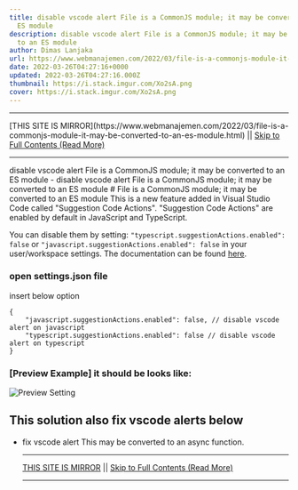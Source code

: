 ```yaml
---
title: disable vscode alert File is a CommonJS module; it may be converted to an
  ES module
description: disable vscode alert File is a CommonJS module; it may be converted
  to an ES module
author: Dimas Lanjaka
url: https://www.webmanajemen.com/2022/03/file-is-a-commonjs-module-it-may-be-converted-to-an-es-module.html
date: 2022-03-26T04:27:16+0000
updated: 2022-03-26T04:27:16.000Z
thumbnail: https://i.stack.imgur.com/Xo2sA.png
cover: https://i.stack.imgur.com/Xo2sA.png
---
```


<hr/> [THIS SITE IS MIRROR](https://www.webmanajemen.com/2022/03/file-is-a-commonjs-module-it-may-be-converted-to-an-es-module.html) || <a href="https://www.webmanajemen.com/2022/03/file-is-a-commonjs-module-it-may-be-converted-to-an-es-module.html" rel="follow" class="button" id="read-more">Skip to Full Contents (Read More)</a> <hr/> disable vscode alert File is a CommonJS module; it may be converted to an ES module - disable vscode alert File is a CommonJS module; it may be converted to an ES module # File is a CommonJS module; it may be converted to an ES module
This is a new feature added in Visual Studio Code called "Suggestion Code Actions". "Suggestion Code Actions" are enabled by default in JavaScript and TypeScript.

You can disable them by setting: `"typescript.suggestionActions.enabled": false` or `"javascript.suggestionActions.enabled": false` in your user/workspace settings. The documentation can be found [here](https://code.visualstudio.com/docs/getstarted/settings).

### open settings.json file
insert below option
```jsonc
{
    "javascript.suggestionActions.enabled": false, // disable vscode alert on javascript
    "typescript.suggestionActions.enabled": false // disable vscode alert on typescript
}
```

### [Preview Example] it should be looks like:
![Preview Setting](https://i.stack.imgur.com/2AUwp.png)

## This solution also fix vscode alerts below
- fix vscode alert This may be converted to an async function. <hr/> [THIS SITE IS MIRROR](https://www.webmanajemen.com/2022/03/file-is-a-commonjs-module-it-may-be-converted-to-an-es-module.html) || <a href="https://www.webmanajemen.com/2022/03/file-is-a-commonjs-module-it-may-be-converted-to-an-es-module.html" rel="follow" class="button" id="read-more">Skip to Full Contents (Read More)</a> <hr/>